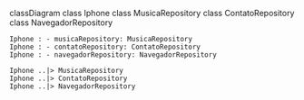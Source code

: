 classDiagram
    class Iphone
    class MusicaRepository
    class ContatoRepository
    class NavegadorRepository

    Iphone : - musicaRepository: MusicaRepository
    Iphone : - contatoRepository: ContatoRepository
    Iphone : - navegadorRepository: NavegadorRepository

    Iphone ..|> MusicaRepository
    Iphone ..|> ContatoRepository
    Iphone ..|> NavegadorRepository
